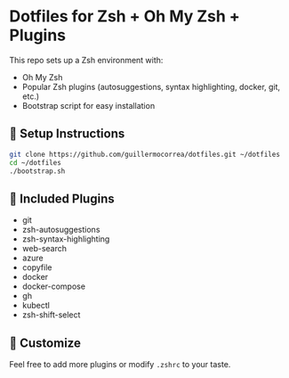 # Dotfiles for Zsh + Oh My Zsh + Plugins

This repo sets up a Zsh environment with:
- Oh My Zsh
- Popular Zsh plugins (autosuggestions, syntax highlighting, docker, git, etc.)
- Bootstrap script for easy installation

## 🚀 Setup Instructions

```bash
git clone https://github.com/guillermocorrea/dotfiles.git ~/dotfiles
cd ~/dotfiles
./bootstrap.sh
```

## 🔌 Included Plugins

- git
- zsh-autosuggestions
- zsh-syntax-highlighting
- web-search
- azure
- copyfile
- docker
- docker-compose
- gh
- kubectl
- zsh-shift-select

## 🧼 Customize

Feel free to add more plugins or modify `.zshrc` to your taste.

